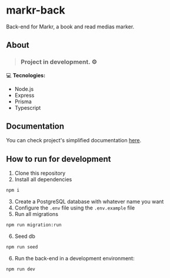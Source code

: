# markr-back

Back-end for Markr, a book and read medias marker.

## About

> <h3> Project in development. ⚙️  </h3>

💻 **Tecnologies:**   

<ul><li>Node.js</li>
  <li>Express</li>
  <li>Prisma</li>
  <li>Typescript</li>
</ul>

## Documentation

You can check project's simplified documentation [here](https://valley-beast-e3f.notion.site/Markr-5e1e980280e94501bd17271135800645).

## How to run for development

1. Clone this repository
2. Install all dependencies

```bash
npm i
```

3. Create a PostgreSQL database with whatever name you want
4. Configure the `.env` file using the `.env.example` file
5. Run all migrations

```bash
npm run migration:run
```
6. Seed db

```bash
npm run seed
```

6. Run the back-end in a development environment:

```bash
npm run dev
```
